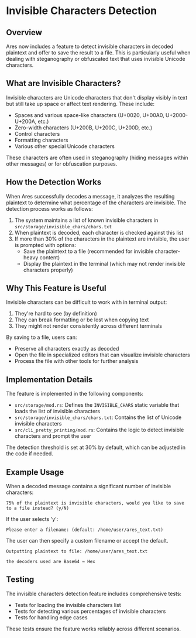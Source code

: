 # Invisible Characters Detection

## Overview

Ares now includes a feature to detect invisible characters in decoded plaintext and offer to save the result to a file. This is particularly useful when dealing with steganography or obfuscated text that uses invisible Unicode characters.

## What are Invisible Characters?

Invisible characters are Unicode characters that don't display visibly in text but still take up space or affect text rendering. These include:

- Spaces and various space-like characters (U+0020, U+00A0, U+2000-U+200A, etc.)
- Zero-width characters (U+200B, U+200C, U+200D, etc.)
- Control characters
- Formatting characters
- Various other special Unicode characters

These characters are often used in steganography (hiding messages within other messages) or for obfuscation purposes.

## How the Detection Works

When Ares successfully decodes a message, it analyzes the resulting plaintext to determine what percentage of the characters are invisible. The detection process works as follows:

1. The system maintains a list of known invisible characters in `src/storage/invisible_chars/chars.txt`
2. When plaintext is decoded, each character is checked against this list
3. If more than 30% of the characters in the plaintext are invisible, the user is prompted with options:
   - Save the plaintext to a file (recommended for invisible character-heavy content)
   - Display the plaintext in the terminal (which may not render invisible characters properly)

## Why This Feature is Useful

Invisible characters can be difficult to work with in terminal output:

1. They're hard to see (by definition)
2. They can break formatting or be lost when copying text
3. They might not render consistently across different terminals

By saving to a file, users can:
- Preserve all characters exactly as decoded
- Open the file in specialized editors that can visualize invisible characters
- Process the file with other tools for further analysis

## Implementation Details

The feature is implemented in the following components:

- `src/storage/mod.rs`: Defines the `INVISIBLE_CHARS` static variable that loads the list of invisible characters
- `src/storage/invisible_chars/chars.txt`: Contains the list of Unicode invisible characters
- `src/cli_pretty_printing/mod.rs`: Contains the logic to detect invisible characters and prompt the user

The detection threshold is set at 30% by default, which can be adjusted in the code if needed.

## Example Usage

When a decoded message contains a significant number of invisible characters:

```
75% of the plaintext is invisible characters, would you like to save to a file instead? (y/N)
```

If the user selects 'y':

```
Please enter a filename: (default: /home/user/ares_text.txt)
```

The user can then specify a custom filename or accept the default.

```
Outputting plaintext to file: /home/user/ares_text.txt

the decoders used are Base64 → Hex
```

## Testing

The invisible characters detection feature includes comprehensive tests:

- Tests for loading the invisible characters list
- Tests for detecting various percentages of invisible characters
- Tests for handling edge cases

These tests ensure the feature works reliably across different scenarios.